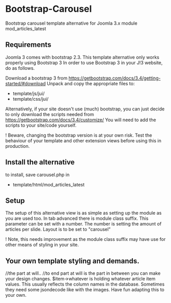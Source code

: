 # Bootstrap-Carousel
Bootstrap carousel template alternative for Joomla 3.x module mod_articles_latest 

## Requirements
Joomla 3 comes with bootstrap 2.3. This template alternative only works properly using Bootstrap 3
In order to use Bootstrap 3 in your J!3 website, do as follows.

Download a bootstrap 3 from https://getbootstrap.com/docs/3.4/getting-started/#download
Unpack and copy the appropriate files to:
 - template/js/jui/
 - template/css/jui/
 
Alternatively, if your site doesn't use (much) bootstrap, you can just decide to only download the scripts needed from https://getbootstrap.com/docs/3.4/customize/
You will need to add the scripts to your site/code yourself.

! Beware, changing the bootstrap version is at your own risk. Test the behaviour of your template and other extension views before using this in production.

## Install the alternative
to install, save carousel.php in 
- template/html/mod_articles_latest

## Setup
The setup of this alternative view is as simple as setting up the module as you are used too.
In tab advanced there is module class suffix. 
This parameter can be set with a number. The number is setting the amount of articles per slide.
Layout is to be set to "carousel"

! Note, this needs improvement as the module class suffix may have use for other means of styling in your site. 

## Your own template styling and demands.
//the part at will.. //to end part at will
is the part in between you can make your design changes. 
$item->whatever is holding whatever article item values. This usually reflects the column names in the database. Sometimes they need some jsondecode like with the images.
Have fun adapting this to your own.
